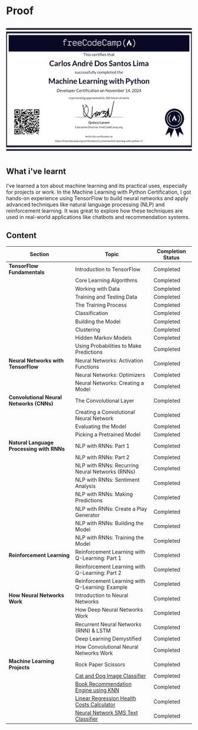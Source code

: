 # Proof
![](https://github.com/CllsPy/FreeCodeCamp/blob/main/1_MachineLearningWithPython/cert.jpg)

## What i've learnt
I’ve learned a ton about machine learning and its practical uses, especially for projects or work. In the Machine Learning with Python Certification, I got hands-on experience using TensorFlow to build neural networks and apply advanced techniques like natural language processing (NLP) and reinforcement learning. It was great to explore how these techniques are used in real-world applications like chatbots and recommendation systems.

## Content

| **Section**                                   | **Topic**                                        | **Completion Status** |
|-----------------------------------------------|--------------------------------------------------|-----------------------|
| **TensorFlow Fundamentals**                   | Introduction to TensorFlow                       | Completed             |
|                                               | Core Learning Algorithms                         | Completed             |
|                                               | Working with Data                                | Completed             |
|                                               | Training and Testing Data                        | Completed             |
|                                               | The Training Process                             | Completed             |
|                                               | Classification                                    | Completed             |
|                                               | Building the Model                               | Completed             |
|                                               | Clustering                                       | Completed             |
|                                               | Hidden Markov Models                             | Completed             |
|                                               | Using Probabilities to Make Predictions          | Completed             |
| **Neural Networks with TensorFlow**           | Neural Networks: Activation Functions            | Completed             |
|                                               | Neural Networks: Optimizers                      | Completed             |
|                                               | Neural Networks: Creating a Model                | Completed             |
| **Convolutional Neural Networks (CNNs)**      | The Convolutional Layer                          | Completed             |
|                                               | Creating a Convolutional Neural Network          | Completed             |
|                                               | Evaluating the Model                             | Completed             |
|                                               | Picking a Pretrained Model                       | Completed             |
| **Natural Language Processing with RNNs**     | NLP with RNNs: Part 1                            | Completed             |
|                                               | NLP with RNNs: Part 2                            | Completed             |
|                                               | NLP with RNNs: Recurring Neural Networks (RNNs)  | Completed             |
|                                               | NLP with RNNs: Sentiment Analysis                | Completed             |
|                                               | NLP with RNNs: Making Predictions                | Completed             |
|                                               | NLP with RNNs: Create a Play Generator           | Completed             |
|                                               | NLP with RNNs: Building the Model                | Completed             |
|                                               | NLP with RNNs: Training the Model                | Completed             |
| **Reinforcement Learning**                    | Reinforcement Learning with Q-Learning: Part 1    | Completed             |
|                                               | Reinforcement Learning with Q-Learning: Part 2    | Completed             |
|                                               | Reinforcement Learning with Q-Learning: Example  | Completed             |
| **How Neural Networks Work**                  | Introduction to Neural Networks                  | Completed             |
|                                               | How Deep Neural Networks Work                    | Completed             |
|                                               | Recurrent Neural Networks (RNN) & LSTM            | Completed             |
|                                               | Deep Learning Demystified                        | Completed             |
|                                               | How Convolutional Neural Networks Work           | Completed             |
| **Machine Learning Projects**                 | Rock Paper Scissors                               | Completed             |
|                                               | [Cat and Dog Image Classifier](https://github.com/CllsPy/FreeCodeCamp/blob/main/1_MachineLearningWithPython/Projects/CatDogClass/cat_and_dog_image_classifier.py)                      | Completed             |
|                                               | [Book Recommendation Engine using KNN](https://github.com/CllsPy/FreeCodeCamp/tree/main/1_MachineLearningWithPython/Projects/BookRecEng)              | Completed             |
|                                               | [Linear Regression Health Costs Calculator](https://github.com/CllsPy/FreeCodeCamp/blob/main/1_MachineLearningWithPython/Projects/LinearRegressionHealthCoastsCalculator/linear_regression_health_costs_calculator.py)         | Completed             |
|                                               | [Neural Network SMS Text Classifier](https://github.com/CllsPy/FreeCodeCamp/blob/main/1_MachineLearningWithPython/Projects/TextClassification/neural_network_sms_text_classifier.py)               | Completed             |


